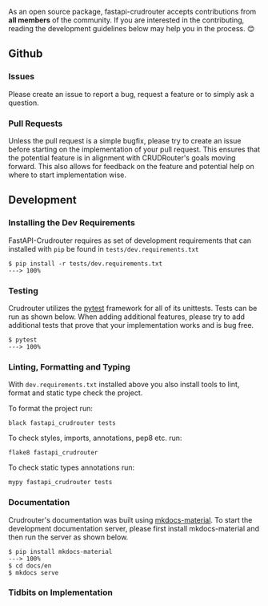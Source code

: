 As an open source package, fastapi-crudrouter accepts contributions from **all members** of the community. If you are interested in the
contributing, reading the development guidelines below may help you in the process. 😊

## Github

### Issues
Please create an issue to report a bug, request a feature or to simply ask a question.


### Pull Requests
Unless the pull request is a simple bugfix, please try to create an issue before starting on the implementation of your pull request.
This ensures that the potential feature is in alignment with CRUDRouter's goals moving forward. This also allows for feedback
on the feature and potential help on where to start implementation wise.

## Development

### Installing the Dev Requirements
FastAPI-Crudrouter requires as set of development requirements that can installed with `pip` be found in `tests/dev.requirements.txt`

<div class="termy">

```console
$ pip install -r tests/dev.requirements.txt
---> 100%
```

</div>

### Testing
Crudrouter utilizes the [pytest](https://docs.pytest.org/en/latest/) framework for all of its unittests. Tests can be run 
as shown below. When adding additional features, please try to add additional tests that prove that your implementation
works and is bug free.

<div class="termy">

```console
$ pytest
---> 100%
```

</div>

### Linting, Formatting and Typing

With `dev.requirements.txt` installed above you also install tools to lint, format and static type check the project.

To format the project run: 

```
black fastapi_crudrouter tests
```

To check styles, imports, annotations, pep8 etc. run:

```
flake8 fastapi_crudrouter
```

To check static types annotations run: 

```
mypy fastapi_crudrouter tests
```

### Documentation
Crudrouter's documentation was built using [mkdocs-material](https://squidfunk.github.io/mkdocs-material/). To start the development
documentation server, please first install mkdocs-material and then run the server as shown below.

<div class="termy">

```console
$ pip install mkdocs-material
---> 100%
$ cd docs/en
$ mkdocs serve
```

</div>


### Tidbits on Implementation



